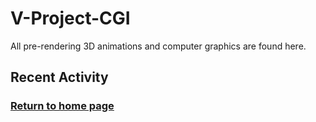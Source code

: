 # V-Project-CGI
All pre-rendering 3D animations and computer graphics are found here.

## Recent Activity



















### [Return to home page](https://creativityinspired.github.io/V-Project/)
